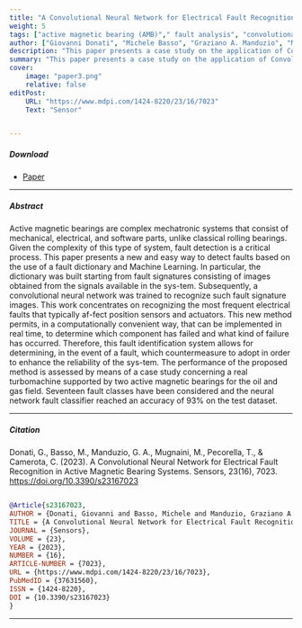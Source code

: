 ```yaml
---
title: "A Convolutional Neural Network for Electrical Fault Recognition in Active Magnetic Bearing Systems" 
weight: 5
tags: ["active magnetic bearing (AMB)"," fault analysis", "convolutional neural networks"]
author: ["Giovanni Donati", "Michele Basso", "Graziano A. Manduzio", "Marco Mugnaini", "Tommaso Pecorella" , "Chiara Camerota"]
description: "This paper presents a case study on the application of Convolutional Neural Networks (CNNs) for the recognition of electrical faults in Active Magnetic Bearing systems. Published in the Sensors, 2023." 
summary: "This paper presents a case study on the application of Convolutional Neural Networks (CNNs) for the recognition of electrical faults in Active Magnetic Bearing systems." 
cover:
    image: "paper3.png"
    relative: false
editPost:
    URL: "https://www.mdpi.com/1424-8220/23/16/7023"
    Text: "Sensor"


---
```


##### Download

+ [Paper](paper3.pdf)

---

##### Abstract

Active magnetic bearings are complex mechatronic systems that consist of mechanical, electrical, and software parts, unlike classical rolling bearings. Given the complexity of this type of system, fault detection is a critical process. This paper presents a new and easy way to detect faults based on the use of a fault dictionary and Machine Learning. In particular, the dictionary was built starting from fault signatures consisting of images obtained from the signals available in the sys-tem. Subsequently, a convolutional neural network was trained to recognize such fault signature images. This work concentrates on recognizing the most frequent electrical faults that typically af-fect position sensors and actuators.  This new method permits, in a computationally convenient way, that can be implemented in real time, to determine which component has failed and what kind of failure has occurred. Therefore, this fault identification system allows for determining, in the event of a fault, which countermeasure to adopt in order to enhance the reliability of the sys-tem. The performance of the proposed method is assessed by means of a case study concerning a real turbomachine supported by two active magnetic bearings for the oil and gas field. Seventeen fault classes have been considered and the neural network fault classifier reached an accuracy of 93% on the test dataset.

---

##### Citation

Donati, G., Basso, M., Manduzio, G. A., Mugnaini, M., Pecorella, T., & Camerota, C. (2023). A Convolutional Neural Network for Electrical Fault Recognition in Active Magnetic Bearing Systems. Sensors, 23(16), 7023. https://doi.org/10.3390/s23167023

```BibTeX

@Article{s23167023,
AUTHOR = {Donati, Giovanni and Basso, Michele and Manduzio, Graziano A. and Mugnaini, Marco and Pecorella, Tommaso and Camerota, Chiara},
TITLE = {A Convolutional Neural Network for Electrical Fault Recognition in Active Magnetic Bearing Systems},
JOURNAL = {Sensors},
VOLUME = {23},
YEAR = {2023},
NUMBER = {16},
ARTICLE-NUMBER = {7023},
URL = {https://www.mdpi.com/1424-8220/23/16/7023},
PubMedID = {37631560},
ISSN = {1424-8220},
DOI = {10.3390/s23167023}
}

```

---
